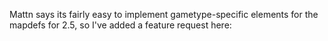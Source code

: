 Mattn says its fairly easy to implement gametype-specific elements for
the mapdefs for 2.5, so I've added a feature request here: